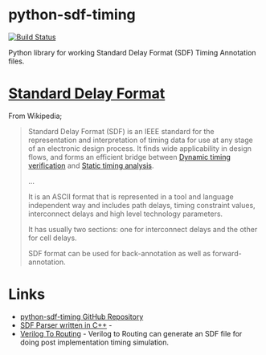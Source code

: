 # python-sdf-timing

[![Build Status](https://travis-ci.com/SymbiFlow/python-sdf-timing.svg?branch=master)](https://travis-ci.com/SymbiFlow/python-sdf-timing)

Python library for working Standard Delay Format (SDF) Timing Annotation files.


# [Standard Delay Format](https://en.wikipedia.org/wiki/Standard_Delay_Format)

From Wikipedia;

> Standard Delay Format (SDF) is an IEEE standard for the representation and
> interpretation of timing data for use at any stage of an electronic design
> process. It finds wide applicability in design flows, and forms an efficient
> bridge between
> [Dynamic timing verification](https://en.wikipedia.org/wiki/Dynamic_timing_verification) and
> [Static timing analysis](https://en.wikipedia.org/wiki/Dynamic_timing_verification).
>
> ...
>
> It is an ASCII format that is represented in a tool and language independent
> way and includes path delays, timing constraint values, interconnect delays
> and high level technology parameters.
>
> It has usually two sections: one for interconnect delays and the other for
> cell delays.
>
> SDF format can be used for back-annotation as well as forward-annotation.

# Links

 * [python-sdf-timing GitHub Repository](https://github.com/SymbiFlow/python-sdf-timing)
 * [SDF Parser written in C++](https://github.com/kmurray/libsdcparse) -
 * [Verilog To Routing](https://docs.verilogtorouting.org/en/latest/tutorials/timing_simulation/#post-imp-sdf) -
   Verilog to Routing can generate an SDF file for doing post implementation timing simulation.


